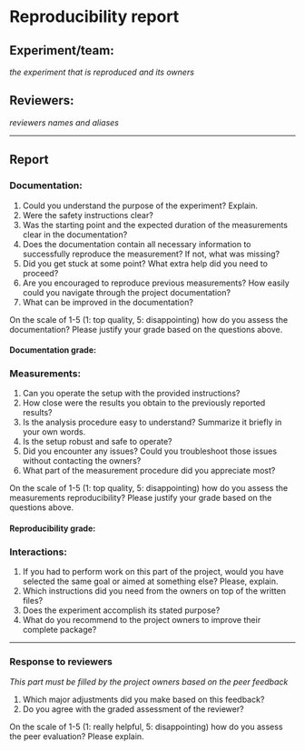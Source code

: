 # Reproducibility report

## Experiment/team: 
_the experiment that is reproduced and its owners_

## Reviewers: 
_reviewers names and aliases_


------

## Report 

### Documentation:

1. Could you understand the purpose of the experiment? Explain.  
2. Were the safety instructions clear?  
3. Was the starting point and the expected duration of the measurements clear in the documentation?  
4. Does the documentation contain all necessary information to successfully reproduce the measurement? If not, what was missing?  
5. Did you get stuck at some point? What extra help did you need to proceed?  
6. Are you encouraged to reproduce previous measurements? How easily could you navigate through the project documentation?  
7. What can be improved in the documentation?  

On the scale of 1-5 (1: top quality, 5: disappointing) how do you assess the documentation? Please justify your grade based on the questions above.

#### Documentation grade:

### Measurements:

1. Can you operate the setup with the provided instructions?  
2. How close were the results you obtain to the previously reported results?  
3. Is the analysis procedure easy to understand? Summarize it briefly in your own words.  
4. Is the setup robust and safe to operate?  
5. Did you encounter any issues? Could you troubleshoot those issues without contacting the owners?  
6. What part of the measurement procedure did you appreciate most?  

On the scale of 1-5 (1: top quality, 5: disappointing) how do you assess the measurements reproducibility? Please justify your grade based on the questions above.

#### Reproducibility grade:

### Interactions:

1. If you had to perform work on this part of the project, would you have selected the same goal or aimed at something else? Please, explain.  
2. Which instructions did you need from the owners on top of the written files?  
3. Does the experiment accomplish its stated purpose?  
4. What do you recommend to the project owners to improve their complete package?  


______

### Response to reviewers

_This part must be filled by the project owners based on the peer feedback_

1. Which major adjustments did you make based on this feedback?  
2. Do you agree with the graded assessment of the reviewer?  

On the scale of 1-5 (1: really helpful, 5: disappointing) how do you assess the peer evaluation? Please explain.

